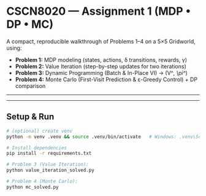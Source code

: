# CSCN8020 — Assignment 1 (MDP • DP • MC)

A compact, reproducible walkthrough of Problems 1–4 on a 5×5 Gridworld, using:

- **Problem 1:** MDP modeling (states, actions, δ transitions, rewards, γ)
- **Problem 2:** Value Iteration (step-by-step updates for two iterations)
- **Problem 3:** Dynamic Programming (Batch & In-Place VI) → \(V^_, \pi^_\)
- **Problem 4:** Monte Carlo (First-Visit Prediction & ε-Greedy Control) + DP comparison

---

---

## Setup & Run

```bash
# (optional) create venv
python -m venv .venv && source .venv/bin/activate   # Windows: .venv\Scripts\activate

# Install dependencies
pip install -r requirements.txt

# Problem 3 (Value Iteration):
python value_iteration_solved.py

# Problem 4 (Monte Carlo):
python mc_solved.py

```
